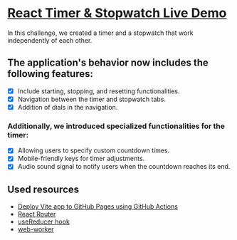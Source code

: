 # [React Timer & Stopwatch Live Demo](https://skcorpion.github.io/react-ts-timer/)

In this challenge, we created a timer and a stopwatch that work independently of each other.

## The application's behavior now includes the following features:
- [x] Include starting, stopping, and resetting functionalities.
- [x] Navigation between the timer and stopwatch tabs.
- [x] Addition of dials in the navigation.

### Additionally, we introduced specialized functionalities for the timer:
- [x] Allowing users to specify custom countdown times.
- [x] Mobile-friendly keys for timer adjustments.
- [x] Audio sound signal to notify users when the countdown reaches its end.

## Used resources

- [Deploy Vite app to GitHub Pages using GitHub Actions](https://github.com/sitek94/vite-deploy-demo)
- [React Router](https://reactrouter.com/en/main)
- [useReducer hook](https://react.dev/reference/react/useReducer)
- [web-worker](https://codesandbox.io/s/timer-using-web-worker-w2or0?file=/src/App.js)